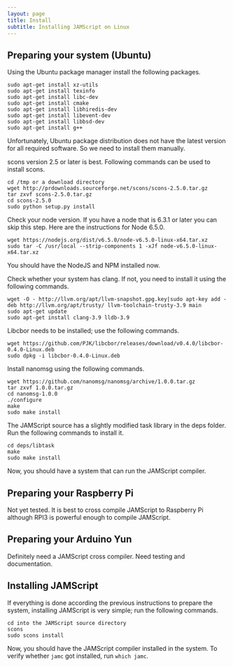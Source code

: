 ```yaml
---
layout: page
title: Install
subtitle: Installing JAMScript on Linux
---
```


## Preparing your system (Ubuntu)    

Using the Ubuntu package manager install the following packages.

```shell
sudo apt-get install xz-utils
sudo apt-get install texinfo
sudo apt-get install libc-dev
sudo apt-get install cmake
sudo apt-get install libhiredis-dev
sudo apt-get install libevent-dev
sudo apt-get install libbsd-dev
sudo apt-get install g++
```

Unfortunately, Ubuntu package distribution does not have the latest version for
all required software. So we need to install them manually.

scons version 2.5 or later is best. Following commands can be used to install
scons.

```shell
cd /tmp or a download directory
wget http://prdownloads.sourceforge.net/scons/scons-2.5.0.tar.gz
tar zxvf scons-2.5.0.tar.gz
cd scons-2.5.0
sudo python setup.py install
```

Check your node version. If you have a node that is 6.3.1 or later you can skip this
step. Here are the instructions for Node 6.5.0.

```shell
wget https://nodejs.org/dist/v6.5.0/node-v6.5.0-linux-x64.tar.xz
sudo tar -C /usr/local --strip-components 1 -xJf node-v6.5.0-linux-x64.tar.xz
```
You should have the NodeJS and NPM installed now.

Check whether your system has clang. If not, you need to install it
using the following commands.

```shell
wget -O - http://llvm.org/apt/llvm-snapshot.gpg.key|sudo apt-key add -
deb http://llvm.org/apt/trusty/ llvm-toolchain-trusty-3.9 main
sudo apt-get update
sudo apt-get install clang-3.9 lldb-3.9
```

Libcbor needs to be installed; use the following commands.

```shell
wget https://github.com/PJK/libcbor/releases/download/v0.4.0/libcbor-0.4.0-Linux.deb
sudo dpkg -i libcbor-0.4.0-Linux.deb
```

Install nanomsg using the following commands.

```shell
wget https://github.com/nanomsg/nanomsg/archive/1.0.0.tar.gz
tar zxvf 1.0.0.tar.gz
cd nanomsg-1.0.0
./configure
make
sudo make install
```

The JAMScript source has a slightly modified task library in the deps folder.
Run the following commands to install it.

```shell
cd deps/libtask
make
sudo make install
```

Now, you should have a system that can run the JAMScript compiler.


## Preparing your Raspberry Pi

Not yet tested. It is best to cross compile JAMScript to Raspberry Pi although
RPI3 is powerful enough to compile JAMScript.

## Preparing your Arduino Yun

Definitely need a JAMScript cross compiler.
Need testing and documentation.

## Installing JAMScript

If everything is done according the previous instructions to prepare the system,
installing JAMScript is very simple; run the following commands.

```shell
cd into the JAMScript source directory
scons
sudo scons install
```

Now, you should have the JAMScript compiler installed in the system. To verify whether
`jamc` got installed, run `which jamc`.
